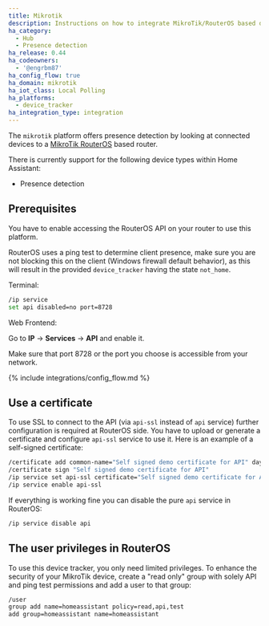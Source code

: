 ```yaml
---
title: Mikrotik
description: Instructions on how to integrate MikroTik/RouterOS based devices into Home Assistant.
ha_category:
  - Hub
  - Presence detection
ha_release: 0.44
ha_codeowners:
  - '@engrbm87'
ha_config_flow: true
ha_domain: mikrotik
ha_iot_class: Local Polling
ha_platforms:
  - device_tracker
ha_integration_type: integration
---
```


The `mikrotik` platform offers presence detection by looking at connected devices to a [MikroTik RouterOS](https://mikrotik.com) based router.

There is currently support for the following device types within Home Assistant:

- Presence detection

## Prerequisites

You have to enable accessing the RouterOS API on your router to use this platform.

RouterOS uses a ping test to determine client presence, make sure you are not blocking this on the client (Windows firewall default behavior), as this will result in the provided `device_tracker` having the state `not_home`.

Terminal:

```bash
/ip service
set api disabled=no port=8728
```

Web Frontend:

Go to **IP** -> **Services** -> **API** and enable it.

Make sure that port 8728 or the port you choose is accessible from your network.


{% include integrations/config_flow.md %}

## Use a certificate

To use SSL to connect to the API (via `api-ssl` instead of `api` service) further configuration is required at RouterOS side. You have to upload or generate a certificate and configure `api-ssl` service to use it. Here is an example of a self-signed certificate:

```bash
/certificate add common-name="Self signed demo certificate for API" days-valid=3650 name="Self signed demo certificate for API" key-usage=digital-signature,key-encipherment,tls-server,key-cert-sign,crl-sign
/certificate sign "Self signed demo certificate for API"
/ip service set api-ssl certificate="Self signed demo certificate for API"
/ip service enable api-ssl
```

If everything is working fine you can disable the pure `api` service in RouterOS:

```bash
/ip service disable api
```

## The user privileges in RouterOS

To use this device tracker, you only need limited privileges. To enhance the security of your MikroTik device, create a "read only" group with solely API and ping test permissions and add a user to that group:

```bash
/user
group add name=homeassistant policy=read,api,test
add group=homeassistant name=homeassistant
```
